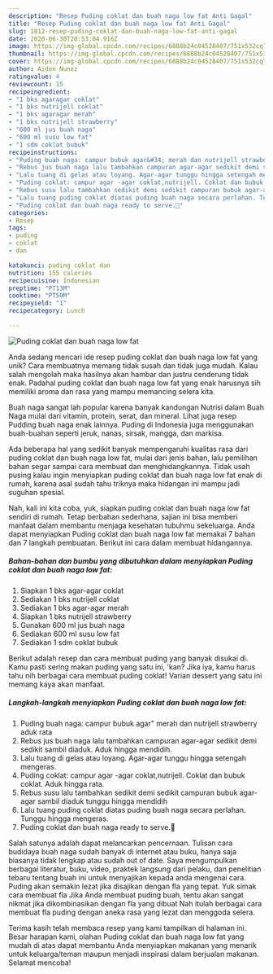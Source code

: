 ```yaml
---
description: "Resep Puding coklat dan buah naga low fat Anti Gagal"
title: "Resep Puding coklat dan buah naga low fat Anti Gagal"
slug: 1812-resep-puding-coklat-dan-buah-naga-low-fat-anti-gagal
date: 2020-06-30T20:53:04.916Z
image: https://img-global.cpcdn.com/recipes/6888b24c04528407/751x532cq70/puding-coklat-dan-buah-naga-low-fat-foto-resep-utama.jpg
thumbnail: https://img-global.cpcdn.com/recipes/6888b24c04528407/751x532cq70/puding-coklat-dan-buah-naga-low-fat-foto-resep-utama.jpg
cover: https://img-global.cpcdn.com/recipes/6888b24c04528407/751x532cq70/puding-coklat-dan-buah-naga-low-fat-foto-resep-utama.jpg
author: Aiden Nunez
ratingvalue: 4
reviewcount: 15
recipeingredient:
- "1 bks agaragar coklat"
- "1 bks nutrijell coklat"
- "1 bks agaragar merah"
- "1 bks nutrijell strawberry"
- "600 ml jus buah naga"
- "600 ml susu low fat"
- "1 sdm coklat bubuk"
recipeinstructions:
- "Puding buah naga: campur bubuk agar&#34; merah dan nutrijell strawberry aduk rata"
- "Rebus jus buah naga lalu tambahkan campuran agar-agar sedikit demi sedikit sambil diaduk. Aduk hingga mendidih."
- "Lalu tuang di gelas atau loyang. Agar-agar tunggu hingga setengah mengeras."
- "Puding coklat: campur agar -agar coklat,nutrijell. Coklat dan bubuk coklat. Aduk hingga rata."
- "Rebus susu lalu tambahkan sedikit demi sedikit campuran bubuk agar-agar sambil diaduk tunggu hingga mendidih"
- "Lalu tuang puding coklat diatas puding buah naga secara perlahan. Tunggu hingga mengeras."
- "Puding coklat dan buah naga ready to serve.🍮"
categories:
- Resep
tags:
- puding
- coklat
- dan

katakunci: puding coklat dan 
nutrition: 155 calories
recipecuisine: Indonesian
preptime: "PT13M"
cooktime: "PT50M"
recipeyield: "1"
recipecategory: Lunch

---
```



![Puding coklat dan buah naga low fat](https://img-global.cpcdn.com/recipes/6888b24c04528407/751x532cq70/puding-coklat-dan-buah-naga-low-fat-foto-resep-utama.jpg)

Anda sedang mencari ide resep puding coklat dan buah naga low fat yang unik? Cara membuatnya memang tidak susah dan tidak juga mudah. Kalau salah mengolah maka hasilnya akan hambar dan justru cenderung tidak enak. Padahal puding coklat dan buah naga low fat yang enak harusnya sih memiliki aroma dan rasa yang mampu memancing selera kita.

Buah naga sangat lah popular karena banyak kandungan Nutrisi dalam Buah Naga mulai dari vitamin, protein, serat, dan mineral. Lihat juga resep Pudding buah naga enak lainnya. Puding di Indonesia juga menggunakan buah-buahan seperti jeruk, nanas, sirsak, mangga, dan markisa.

Ada beberapa hal yang sedikit banyak mempengaruhi kualitas rasa dari puding coklat dan buah naga low fat, mulai dari jenis bahan, lalu pemilihan bahan segar sampai cara membuat dan menghidangkannya. Tidak usah pusing kalau ingin menyiapkan puding coklat dan buah naga low fat enak di rumah, karena asal sudah tahu triknya maka hidangan ini mampu jadi suguhan spesial.


Nah, kali ini kita coba, yuk, siapkan puding coklat dan buah naga low fat sendiri di rumah. Tetap berbahan sederhana, sajian ini bisa memberi manfaat dalam membantu menjaga kesehatan tubuhmu sekeluarga. Anda dapat menyiapkan Puding coklat dan buah naga low fat memakai 7 bahan dan 7 langkah pembuatan. Berikut ini cara dalam membuat hidangannya.

<!--inarticleads1-->

##### Bahan-bahan dan bumbu yang dibutuhkan dalam menyiapkan Puding coklat dan buah naga low fat:

1. Siapkan 1 bks agar-agar coklat
1. Sediakan 1 bks nutrijell coklat
1. Sediakan 1 bks agar-agar merah
1. Siapkan 1 bks nutrijell strawberry
1. Gunakan 600 ml jus buah naga
1. Sediakan 600 ml susu low fat
1. Sediakan 1 sdm coklat bubuk


Berikut adalah resep dan cara membuat puding yang banyak disukai di. Kamu pasti sering makan puding yang satu ini, &#39;kan? Jika iya, kamu harus tahu nih berbagai cara membuat puding coklat! Varian dessert yang satu ini memang kaya akan manfaat. 

<!--inarticleads2-->

##### Langkah-langkah menyiapkan Puding coklat dan buah naga low fat:

1. Puding buah naga: campur bubuk agar&#34; merah dan nutrijell strawberry aduk rata
1. Rebus jus buah naga lalu tambahkan campuran agar-agar sedikit demi sedikit sambil diaduk. Aduk hingga mendidih.
1. Lalu tuang di gelas atau loyang. Agar-agar tunggu hingga setengah mengeras.
1. Puding coklat: campur agar -agar coklat,nutrijell. Coklat dan bubuk coklat. Aduk hingga rata.
1. Rebus susu lalu tambahkan sedikit demi sedikit campuran bubuk agar-agar sambil diaduk tunggu hingga mendidih
1. Lalu tuang puding coklat diatas puding buah naga secara perlahan. Tunggu hingga mengeras.
1. Puding coklat dan buah naga ready to serve.🍮


Salah satunya adalah dapat melancarkan pencernaan. Tulisan cara budidaya buah naga sudah banyak di internet atau buku, hanya saja biasanya tidak lengkap atau sudah out of date. Saya mengumpulkan berbagai literatur, buku, video, praktek langsung dari pelaku, dan penelitian tebaru tentang buah ini untuk menyajikan kepada anda mengenai cara. Puding akan semakin lezat jika disajikan dengan fla yang tepat. Yuk simak cara membuat fla Jika Anda membuat puding buah, tentu akan sangat nikmat jika dikombinasikan dengan fla yang dibuat Nah itulah berbagai cara membuat fla puding dengan aneka rasa yang lezat dan menggoda selera. 

Terima kasih telah membaca resep yang kami tampilkan di halaman ini. Besar harapan kami, olahan Puding coklat dan buah naga low fat yang mudah di atas dapat membantu Anda menyiapkan makanan yang menarik untuk keluarga/teman maupun menjadi inspirasi dalam berjualan makanan. Selamat mencoba!
